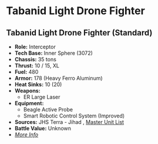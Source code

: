 # Tabanid Light Drone Fighter 

## Tabanid Light Drone Fighter (Standard) 

- **Role:** Interceptor 
- **Tech Base:** Inner Sphere (3072) 
- **Chassis:** 35 tons 
- **Thrust:** 10 / 15, XL 
- **Fuel:** 480 
- **Armor:** 178 (Heavy Ferro Aluminum) 
- **Heat Sinks:** 10 (20) 
- **Weapons:** 
  - ER Large Laser 
- **Equipment:** 
  - Beagle Active Probe 
  - Smart Robotic Control System (Improved) 
- **Sources:** JHS Terra - Jihad , [Master Unit List](http://masterunitlist.info/Unit/Details/3148) 
- **Battle Value:** Unknown 
- [*More Info*](tabanid_light_drone_fighter/tabanid_light_drone_fighter_standard.md) 

